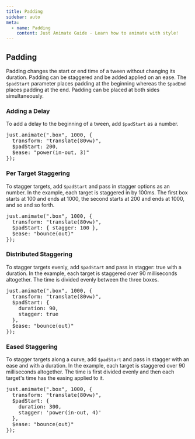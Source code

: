 ```yaml
---
title: Padding
sidebar: auto
meta:
  - name: Padding
    content: Just Animate Guide - Learn how to animate with style!
---
```


## Padding
Padding changes the start or end time of a tween without changing its duration. Padding can be staggered and be added applied on an ease. The `$padStart` parameter places padding at the beginning whereas the `$padEnd` places padding at the end.  Padding can be placed at both sides simultaneously.

### Adding a Delay
To add a delay to the beginning of a tween, add `$padStart` as a number. 

<Example mode="left-to-right" :height="220">
<pre data-lang="js">
just.animate(".box", 1000, {
  transform: "translate(80vw)",
  $padStart: 200,
  $ease: "power(in-out, 3)"
});
</pre>
</Example>


### Per Target Staggering
To stagger targets, add `$padStart` and pass in stagger options as an number. In the example, each target is staggered in by 100ms. The first box starts at 100 and ends at 1000, the second starts at 200 and ends at 1000, and so and so forth.

<Example mode="three-boxes" :height="280">
<pre data-lang="js">
just.animate(".box", 1000, {
  transform: "translate(80vw)",
  $padStart: { stagger: 100 },
  $ease: "bounce(out)"
});
</pre>
</Example>


### Distributed Staggering
To stagger targets evenly, add `$padStart` and pass in stagger: true with a duration. In the example, each target is staggered over 90 milliseconds altogether.  The time is divided evenly between the three boxes.

<Example mode="three-boxes" :height="280">
<pre data-lang="js">
just.animate(".box", 1000, {
  transform: "translate(80vw)",
  $padStart: { 
    duration: 90, 
    stagger: true 
  },
  $ease: "bounce(out)"
});
</pre>
</Example>

### Eased Staggering
To stagger targets along a curve, add `$padStart` and pass in stagger with an ease and with a duration. In the example, each target is staggered over 90 milliseconds altogether.  The time is first divided evenly and then each target's time has the easing applied to it.

<Example mode="three-boxes" :height="280">
<pre data-lang="js">
just.animate(".box", 1000, {
  transform: "translate(80vw)",
  $padStart: { 
    duration: 300, 
    stagger: 'power(in-out, 4)' 
  },
  $ease: "bounce(out)"
});
</pre>
</Example>
